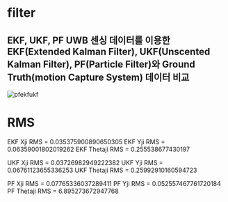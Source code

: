 # filter
EKF, UKF, PF 
UWB 센싱 데이터를 이용한 EKF(Extended Kalman Filter), UKF(Unscented Kalman Filter), PF(Particle Filter)와 Ground Truth(motion Capture System) 데이터 비교 
---
![pfekfukf](https://github.com/KYH04444/filter/assets/121211187/4374f2ba-ea6d-4c55-8d2b-41fa3dfd57ea)

# RMS

EKF Xji RMS =  0.035375900890650305
EKF Yji RMS =  0.06359001802019262
EKF Thetaji RMS =  0.255538677430197 

UKF Xji RMS =  0.03726982949222382
UKF Yji RMS =  0.06761123655336253
UKF Thetaji RMS =  0.25992910160594723 

PF Xji RMS =  0.07765336037289411
PF Yji RMS =  0.052557467761720184
PF Thetaji RMS =  6.895273672947768
